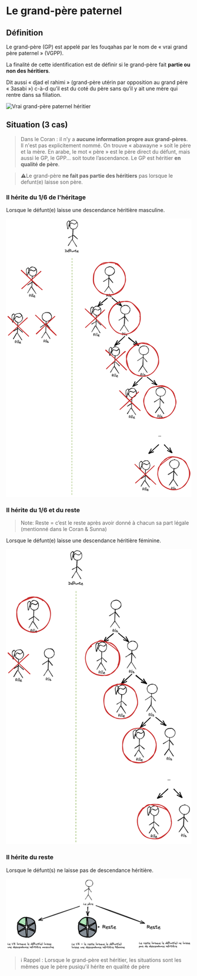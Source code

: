# Le grand-père paternel

## Définition

Le grand-père (GP) est appelé par les fouqahas par le nom de « vrai grand père paternel » (VGPP). 

La finalité de cette identification est de définir si le grand-père fait **partie ou non des héritiers**.

Dit aussi « djad el rahimi » (grand-père utérin par opposition au grand père « 3asabi ») c-à-d qu’il est du coté du père sans qu’il y ait une mère qui rentre dans sa filiation.

![Vrai grand-père paternel héritier](../assets/vrai-grand-pere.png)

## Situation (3 cas)

> Dans le Coran : il n’y a **aucune information propre aux grand-pères**. Il n'est pas explicitement nommé.
On trouve « abawayne » soit le père et la mère. En arabe, le mot « père » est le père direct du défunt, mais aussi le
GP, le GPP... soit toute l’ascendance. Le GP est héritier **en qualité de père**.

> ⚠️Le grand-père **ne fait pas partie des héritiers** pas lorsque le defunt(e) laisse son père.

### Il hérite du 1/6 de l'héritage

Lorsque le défunt(e) laisse une descendance héritière masculine.

![Schéma de la descendance héritière masculine](../assets/descendance-heritiere-masculine.png "descendance héritière masculine")

### Il hérite du 1/6 et du reste

> Note: Reste = c’est le reste après avoir donné à chacun sa part légale (mentionné dans le Coran & Sunna)

Lorsque le défunt(e) laisse une descendance héritière féminine.

![Schéma de la descendance héritière féminine](../assets/descendance-heritiere-feminine.png "descendance héritière féminine")

### Il hérite du reste

Lorsque le défunt(s) ne laisse pas de descendance héritière.

![Schéma de l'héritage du père](../assets/pere.png "héritage du père")

> ℹ️ Rappel : Lorsque le grand-père est héritier, les situations sont les mêmes que le père pusiqu'il hérite en qualité de père
